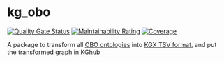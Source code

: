 # kg_obo

[![Quality Gate Status](https://sonarcloud.io/api/project_badges/measure?project=Knowledge-Graph-Hub_kg-obo&metric=alert_status)](https://sonarcloud.io/dashboard?id=Knowledge-Graph-Hub_kg-obo)
[![Maintainability Rating](https://sonarcloud.io/api/project_badges/measure?project=Knowledge-Graph-Hub_kg-obo&metric=sqale_rating)](https://sonarcloud.io/dashboard?id=Knowledge-Graph-Hub_kg-obo)
[![Coverage](https://sonarcloud.io/api/project_badges/measure?project=Knowledge-Graph-Hub_kg-obo&metric=coverage)](https://sonarcloud.io/dashboard?id=Knowledge-Graph-Hub_kg-obo)

A package to transform all [OBO ontologies](http://obofoundry.org/) into [KGX TSV format](https://github.com/biolink/kgx/blob/master/specification/kgx-format.md), and put the transformed graph in [KGhub](http://kg-hub.berkeleybop.io/index.html)
